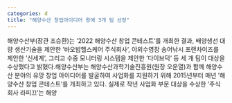 ```yaml
---
categories: d
title: "해양수산 창업아이디어 왕에 3개 팀 선정"
---
```

해양수산부(장관 조승환)는 ’2022 해양수산 창업 콘테스트‘를 개최한 결과, 배양생선 대량 생산기술을 제안한 ’바오밥헬스케어 주식회사‘, 야외수영장 송어낚시 프랜차이즈를 제안한 ’신세계‘, 그리고 수중 모니터링 시스템을 제안한 ’다이브덕‘ 등 세 개 팀이 대상을 수상했다고 밝혔다.해양수산부는 해양수산과학기술진흥원(원장 오운열)과 함께 해양수산 분야의 유망 창업 아이디어를 발굴하여 사업화를 지원하기 위해 2015년부터 매년 ’해양수산 창업 콘테스트‘를 개최하고 있다. 실제로 작년 사업화 부문 대상을 수상한 ’주식회사 라피끄‘는 해양